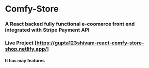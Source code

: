 # Comfy-Store 
### A React backed fully functional e-coomerce front end integrated with Stripe Payment API 

### Live Project [https://gupta123shivam-react-comfy-store-shop.netlify.app/]

#### It has may features
